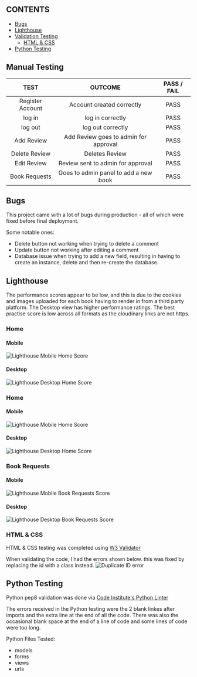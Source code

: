 ## CONTENTS
  - [Bugs](#bugs)
  - [Lighthouse](#lighthouse)
  - [Validation Testing](#validation-testing)
    - [HTML \& CSS](#html--css)
  - [Python Testing](#python-testing)


## Manual Testing

| TEST | OUTCOME | PASS / FAIL |
|:---:|:---:|:---:|
| Register Account | Account created correctly | PASS |
| log in | log in correctly | PASS |
| log out | log out correctly | PASS |
| Add Review | Add Review goes to admin for approval | PASS |
| Delete Review | Deletes Review | PASS |
| Edit Review | Review sent to admin for approval | PASS |
| Book Requests | Goes to admin panel to add a new book | PASS |

## Bugs

This project came with a lot of bugs during production - all of which were fixed before final deployment.

Some notable ones:
- Delete button not working when trying to delete a comment
- Update button not working after editing a comment
- Database issue when trying to add a new field, resulting in having to create an instance, delete and then re-create the database.


## Lighthouse

The performance scores appear to be low, and this is due to the cookies and images uploaded for each book having to render in from a third party platform. The Desktop view has higher performance ratings. The best practise score is low across all formats as the cloudinary links are not https.

### Home
#### Mobile

![Lighthouse Mobile Home Score](documentation/lighthouse/mobile_home.png)

#### Desktop

![Lighthouse Desktop Home Score](documentation/lighthouse/desktop_home.png)

### Home
#### Mobile

![Lighthouse Mobile Home Score](documentation/lighthouse/mobile_book_details.png)

#### Desktop

![Lighthouse Desktop Home Score](documentation/lighthouse/desktop_book_details.png)

### Book Requests
#### Mobile

![Lighthouse Mobile Book Requests Score](documentation/lighthouse/mobile_book_request.png)

#### Desktop

![Lighthouse Desktop Book Requests Score](documentation/lighthouse/desktop_book_request.png)

### HTML & CSS

HTML & CSS testing was completed using [W3 Validator](https://validator.w3.org/)

When validating the code, I had the errors shown below. this was fixed by replacing the id with a class instead.
![Duplicate ID error](documentation/testing/duplicate_id.png)

## Python Testing

Python pep8 validation was done via [Code Institute's Python Linter](https://pep8ci.herokuapp.com/)

The errors received in the Python testing were the 2 blank linkes after imports and the extra line at the end of all the code.
There was also the occasional blank space at the end of a line of code and some lines of code were too long.

Python Files Tested:

- models
- forms
- views
- urls
